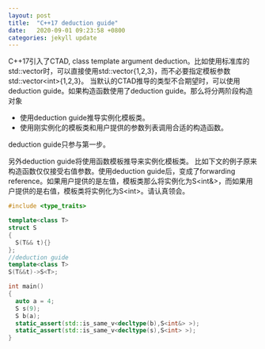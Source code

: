 ```yaml
---
layout: post
title:  "C++17 deduction guide"
date:   2020-09-01 09:23:58 +0800
categories: jekyll update
---
```

C++17引入了CTAD, class template argument deduction。比如使用标准库的std\::vector时，可以直接使用std\::vector{1,2,3}，而不必要指定模板参数std\::vector\<int>{1,2,3}。
当默认的CTAD推导的类型不合期望时，可以使用deduction guide。如果构造函数使用了deduction guide。那么将分两阶段构造对象

- 使用deduction guide推导实例化模板类。
- 使用刚实例化的模板类和用户提供的参数列表调用合适的构造函数。

deduction guide只参与第一步。

另外deduction guide将使用函数模板推导来实例化模板类。
比如下文的例子原来构造函数仅仅接受右值参数。使用deduction guide后，变成了forwarding reference。如果用户提供的是左值，模板类那么将实例化为S<int&>，而如果用户提供的是右值，模板类将实例化为S\<int>。请认真领会。

```cpp
#include <type_traits>

template<class T>
struct S
{
  S(T&& t){}
};
//deduction guide
template<class T>
S(T&&t)->S<T>;

int main()
{
  auto a = 4;
  S s(9);
  S b(a);
  static_assert(std::is_same_v<decltype(b),S<int&> >);
  static_assert(std::is_same_v<decltype(s),S<int> >);
}

```
